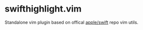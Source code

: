 # swifthighlight.vim

Standalone vim plugin based on offical [apple/swift](https://github.com/apple/swift/tree/master/utils/vim<Paste>) repo vim utils.
